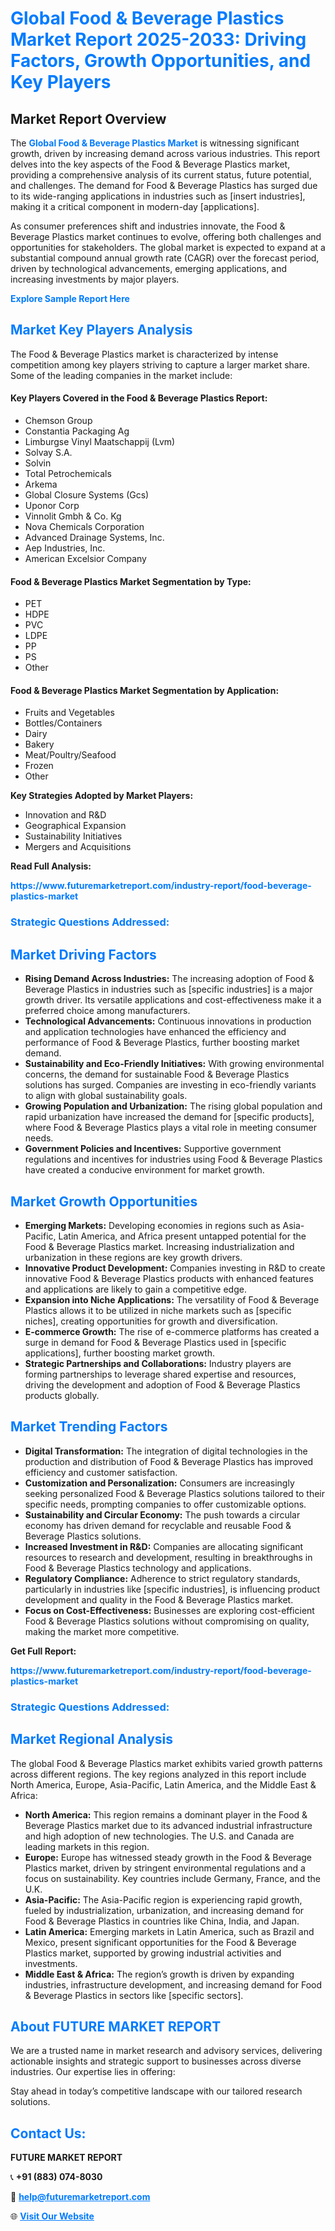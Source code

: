 <h1 style="color: #007BFF;">Global Food & Beverage Plastics Market Report 2025-2033: Driving Factors, Growth Opportunities, and Key Players</h1>

<section id="overview">
<h2>Market Report Overview</h2>
<p>The <a href="https://www.futuremarketreport.com/industry-report/food-beverage-plastics-market" style="color: #007BFF; text-decoration: none;"><strong>Global Food & Beverage Plastics Market</strong></a> is witnessing significant growth, driven by increasing demand across various industries. This report delves into the key aspects of the Food & Beverage Plastics market, providing a comprehensive analysis of its current status, future potential, and challenges. The demand for Food & Beverage Plastics has surged due to its wide-ranging applications in industries such as [insert industries], making it a critical component in modern-day [applications].</p>
<p>As consumer preferences shift and industries innovate, the Food & Beverage Plastics market continues to evolve, offering both challenges and opportunities for stakeholders. The global market is expected to expand at a substantial compound annual growth rate (CAGR) over the forecast period, driven by technological advancements, emerging applications, and increasing investments by major players.</p>
</section>

<section id="overview">
<p><a href="https://www.futuremarketreport.com/request-sample/reportId=85011" style="color: #007BFF; text-decoration: none;"><strong>Explore Sample Report Here</strong></a></p>
</section>

<section id="key-players">
<h2 style="color: #007BFF;">Market Key Players Analysis</h2>
<p>The Food & Beverage Plastics market is characterized by intense competition among key players striving to capture a larger market share. Some of the leading companies in the market include:</p>
<h4>Key Players Covered in the Food & Beverage Plastics Report:</h4>
<ul><li>Chemson Group</li><li>Constantia Packaging Ag</li><li>Limburgse Vinyl Maatschappij (Lvm)</li><li>Solvay S.A.</li><li>Solvin</li><li>Total Petrochemicals</li><li>Arkema</li><li>Global Closure Systems (Gcs)</li><li>Uponor Corp</li><li>Vinnolit Gmbh &amp; Co. Kg</li><li>Nova Chemicals Corporation</li><li>Advanced Drainage Systems, Inc.</li><li>Aep Industries, Inc.</li><li>American Excelsior Company</li></ul>
<h4>Food & Beverage Plastics Market Segmentation by Type:</h4>
<ul><li>PET</li><li>HDPE</li><li>PVC</li><li>LDPE</li><li>PP</li><li>PS</li><li>Other</li></ul>

<h4>Food & Beverage Plastics Market Segmentation by Application:</h4>
<ul><li>Fruits and Vegetables</li><li>Bottles/Containers</li><li>Dairy</li><li>Bakery</li><li>Meat/Poultry/Seafood</li><li>Frozen</li><li>Other</li></ul>
<p><strong>Key Strategies Adopted by Market Players:</strong></p>
<ul>
<li>Innovation and R&D</li>
<li>Geographical Expansion</li>
<li>Sustainability Initiatives</li>
<li>Mergers and Acquisitions</li>
</ul>
</section>

<section>
<p><strong>Read Full Analysis: </strong></p><a href="https://www.futuremarketreport.com/industry-report/food-beverage-plastics-market" style="color: #007BFF; text-decoration: none;"><strong>https://www.futuremarketreport.com/industry-report/food-beverage-plastics-market</strong></a>
<h3 style="color: #007BFF;">Strategic Questions Addressed:</h3>
</section>

<section id="driving-factors">
<h2 style="color: #007BFF;">Market Driving Factors</h2>
<ul>
<li><strong>Rising Demand Across Industries:</strong> The increasing adoption of Food & Beverage Plastics in industries such as [specific industries] is a major growth driver. Its versatile applications and cost-effectiveness make it a preferred choice among manufacturers.</li>
<li><strong>Technological Advancements:</strong> Continuous innovations in production and application technologies have enhanced the efficiency and performance of Food & Beverage Plastics, further boosting market demand.</li>
<li><strong>Sustainability and Eco-Friendly Initiatives:</strong> With growing environmental concerns, the demand for sustainable Food & Beverage Plastics solutions has surged. Companies are investing in eco-friendly variants to align with global sustainability goals.</li>
<li><strong>Growing Population and Urbanization:</strong> The rising global population and rapid urbanization have increased the demand for [specific products], where Food & Beverage Plastics plays a vital role in meeting consumer needs.</li>
<li><strong>Government Policies and Incentives:</strong> Supportive government regulations and incentives for industries using Food & Beverage Plastics have created a conducive environment for market growth.</li>
</ul>
</section>

<section id="growth-opportunities">
<h2 style="color: #007BFF;">Market Growth Opportunities</h2>
<ul>
<li><strong>Emerging Markets:</strong> Developing economies in regions such as Asia-Pacific, Latin America, and Africa present untapped potential for the Food & Beverage Plastics market. Increasing industrialization and urbanization in these regions are key growth drivers.</li>
<li><strong>Innovative Product Development:</strong> Companies investing in R&D to create innovative Food & Beverage Plastics products with enhanced features and applications are likely to gain a competitive edge.</li>
<li><strong>Expansion into Niche Applications:</strong> The versatility of Food & Beverage Plastics allows it to be utilized in niche markets such as [specific niches], creating opportunities for growth and diversification.</li>
<li><strong>E-commerce Growth:</strong> The rise of e-commerce platforms has created a surge in demand for Food & Beverage Plastics used in [specific applications], further boosting market growth.</li>
<li><strong>Strategic Partnerships and Collaborations:</strong> Industry players are forming partnerships to leverage shared expertise and resources, driving the development and adoption of Food & Beverage Plastics products globally.</li>
</ul>
</section>

<section id="trending-factors">
<h2 style="color: #007BFF;">Market Trending Factors</h2>
<ul>
<li><strong>Digital Transformation:</strong> The integration of digital technologies in the production and distribution of Food & Beverage Plastics has improved efficiency and customer satisfaction.</li>
<li><strong>Customization and Personalization:</strong> Consumers are increasingly seeking personalized Food & Beverage Plastics solutions tailored to their specific needs, prompting companies to offer customizable options.</li>
<li><strong>Sustainability and Circular Economy:</strong> The push towards a circular economy has driven demand for recyclable and reusable Food & Beverage Plastics solutions.</li>
<li><strong>Increased Investment in R&D:</strong> Companies are allocating significant resources to research and development, resulting in breakthroughs in Food & Beverage Plastics technology and applications.</li>
<li><strong>Regulatory Compliance:</strong> Adherence to strict regulatory standards, particularly in industries like [specific industries], is influencing product development and quality in the Food & Beverage Plastics market.</li>
<li><strong>Focus on Cost-Effectiveness:</strong> Businesses are exploring cost-efficient Food & Beverage Plastics solutions without compromising on quality, making the market more competitive.</li>
</ul>
</section>

<section>
<p><strong>Get Full Report: </strong></p><a href="https://www.futuremarketreport.com/industry-report/food-beverage-plastics-market" style="color: #007BFF; text-decoration: none;"><strong>https://www.futuremarketreport.com/industry-report/food-beverage-plastics-market</strong></a>
<h3 style="color: #007BFF;">Strategic Questions Addressed:</h3>
</section>


<section id="regional-analysis">
<h2 style="color: #007BFF;">Market Regional Analysis</h2>
<p>The global Food & Beverage Plastics market exhibits varied growth patterns across different regions. The key regions analyzed in this report include North America, Europe, Asia-Pacific, Latin America, and the Middle East & Africa:</p>
<ul>
<li><strong>North America:</strong> This region remains a dominant player in the Food & Beverage Plastics market due to its advanced industrial infrastructure and high adoption of new technologies. The U.S. and Canada are leading markets in this region.</li>
<li><strong>Europe:</strong> Europe has witnessed steady growth in the Food & Beverage Plastics market, driven by stringent environmental regulations and a focus on sustainability. Key countries include Germany, France, and the U.K.</li>
<li><strong>Asia-Pacific:</strong> The Asia-Pacific region is experiencing rapid growth, fueled by industrialization, urbanization, and increasing demand for Food & Beverage Plastics in countries like China, India, and Japan.</li>
<li><strong>Latin America:</strong> Emerging markets in Latin America, such as Brazil and Mexico, present significant opportunities for the Food & Beverage Plastics market, supported by growing industrial activities and investments.</li>
<li><strong>Middle East & Africa:</strong> The region’s growth is driven by expanding industries, infrastructure development, and increasing demand for Food & Beverage Plastics in sectors like [specific sectors].</li>
</ul>
</section>

<footer>
<h2 style="color: #007BFF;">About FUTURE MARKET REPORT</h2>
<p>We are a trusted name in market research and advisory services, delivering actionable insights and strategic support to businesses across diverse industries. Our expertise lies in offering:</p>

<p>Stay ahead in today’s competitive landscape with our tailored research solutions.</p>

<h2 style="color: #007BFF;">Contact Us:</h2>
<p><strong>FUTURE MARKET REPORT</strong></p>
<p>📞 <strong>+91 (883) 074-8030</strong></p>
<p>📧 <strong><a href="mailto:help@futuremarketreport.com" style="color: #007BFF;">help@futuremarketreport.com</a></strong></p>
<p>🌐 <strong><a href="https://www.futuremarketreport.com/" style="color: #007BFF;">Visit Our Website</a></strong></p>
</footer>